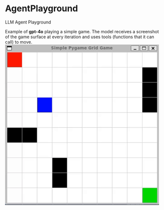 # AgentPlayground
LLM Agent Playground

Example of **gpt-4o** playing a simple game. The model receives a screenshot of the game surface at every iteration and uses tools (functions that it can call) to move.
![gpt-4o playing a game](./readme_assets/game_recording.gif)